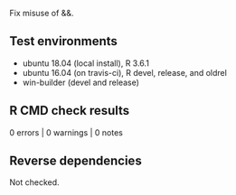 Fix misuse of &&.

## Test environments
* ubuntu 18.04 (local install), R 3.6.1
* ubuntu 16.04 (on travis-ci), R devel, release, and oldrel
* win-builder (devel and release)

## R CMD check results

0 errors | 0 warnings | 0 notes


## Reverse dependencies

Not checked.
